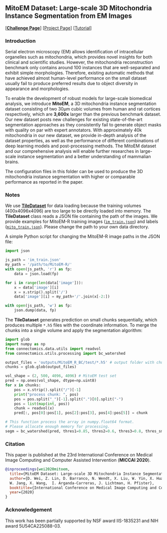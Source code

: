 ## MitoEM Dataset: Large-scale 3D Mitochondria Instance Segmentation from EM Images

[[**Challenge Page**](https://mitoem.grand-challenge.org/)] [[Project Page](https://donglaiw.github.io/page/mitoEM/index.html)] [[Tutorial](https://zudi-lin.github.io/pytorch_connectomics/build/html/tutorials/mito.html#instance-segmentation)]

### Introduction

Serial electron microscopy (EM) allows identification of intracellular organelles such as mitochondria, which provides novel insights for both clinical and scientific studies. However, the mitochondria reconstruction benchmark only contains around 100 instances that are well-separated and exhibit simple morphologies. Therefore, existing automatic methods that have achieved almost human-level performance on the small dataset usually fail to produce preferred results due to object diversity in appearance and morphologies.

To enable the development of robust models for large-scale biomedical analysis, we introduce **MitoEM**, a 3D mitochondria instance segmentation dataset consisting of two 30μm cubic volumes from human and rat cortices respectively, which are **3,600x** larger than the previous benchmark dataset. Our new dataset posts new challenges for existing state-of-the-art segmentation approaches as they consistently fail to generate object masks with quality on par with expert annotators. With approximately 40k mitochondria in our new dataset, we provide in-depth analysis of the dataset properties, as well as the performance of different combinations of deep learning models and post-processing methods. The MitoEM dataset and our comprehensive analysis will enable further researches in large-scale instance segmentation and a better understanding of mammalian brains.

The configuration files in this folder can be used to produce the 3D mitochondria instance segmentation with higher or comparable performance as reported in the paper.

### Notes

We use [**TileDataset**](https://zudi-lin.github.io/pytorch_connectomics/build/html/_modules/connectomics/data/dataset/dataset_tile.html#TileDataset) for data loading because the training volumes (400x4096x4096) are too large to be directly loaded into memory. The **TileDataset** class reads a JSON file containing the path of the images. We provide examples for MitoEM-R training images ([```im_train.json```](https://github.com/zudi-lin/pytorch_connectomics/blob/master/configs/MitoEM/im_train.json)) and labels ([```mito_train.json```](https://github.com/zudi-lin/pytorch_connectomics/blob/master/configs/MitoEM/mito_train.json)). Please change the path to your own data directory.

A simple Python script for changing the MitoEM-R image paths in the JSON file:

```python
import json

js_path = 'im_train.json'
my_path = '/path/to/MitoEM-R/'
with open(js_path, 'r') as fp:
    data = json.load(fp)

for i in range(len(data['image'])):
    x = data['image'][i]
    x = x.strip().split('/')
    data['image'][i] = my_path+'/'.join(x[-2:])

with open(js_path, 'w') as fp:
    json.dump(data, fp)
```

The **TileDataset** generates prediction on small chunks sequentially, which produces
multiple ``*.h5`` files with the coordinate information. To merge the chunks into a single volume
and apply the segmentation algorithm:

```python
import glob
import numpy as np
from connectomics.data.utils import readvol
from connectomics.utils.processing import bc_watershed

output_files = 'outputs/MitoEM_R_BC/test/*.h5' # output folder with chunks
chunks = glob.glob(output_files)

vol_shape = (2, 500, 4096, 4096) # MitoEM test set
pred = np.ones(vol_shape, dtype=np.uint8)
for x in chunks:
    pos = x.strip().split("/")[-1]
    print("process chunk: ", pos)
    pos = pos.split("_")[-1].split(".")[0].split("-")
    pos = list(map(int, pos))
    chunk = readvol(x)
    pred[:, pos[0]:pos[1], pos[2]:pos[3], pos[4]:pos[5]] = chunk

# This function process the array in numpy.float64 format.
# Please allocate enough memory for processing.
segm = bc_watershed(pred, thres1=0.85, thres2=0.6, thres3=0.8, thres_small=1024)
```

### Citation

This paper is published at the 23rd International Conference on Medical Image Computing and Computer Assisted Intervention (**MICCAI 2020**).

```bibtex
@inproceedings{wei2020mitoem,
  title={MitoEM Dataset: Large-scale 3D Mitochondria Instance Segmentation from EM Images},
  author={D. Wei, Z. Lin, D. Barranco, N. Wendt, X. Liu, W. Yin, X. Huang, A. Gupta,
  W. Jang, X. Wang,  I. Arganda-Carreras, J. Lichtman, H. Pfister},
  booktitle={International Conference on Medical Image Computing and Computer Assisted Intervention},
  year={2020}
}
```

### Acknowledgement

This work has been partially supported by NSF award IIS-1835231 and NIH award 5U54CA225088-03.
